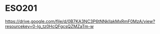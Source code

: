 # ESO201

https://drive.google.com/file/d/0B7KA3NC3P6tNNkllakMxRmF0MzA/view?resourcekey=0-lg_tz0HcQFgcsQZMZaTm-w
